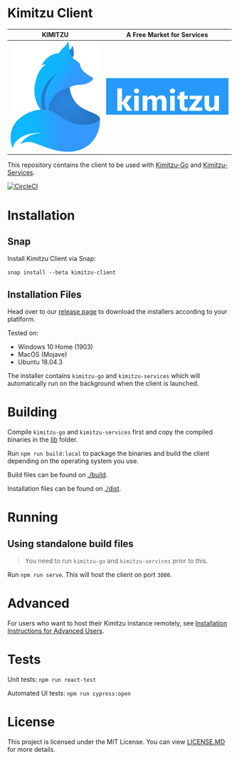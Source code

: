 # Kimitzu Client

KIMITZU                    |  A Free Market for Services
:-------------------------:|:-------------------------:
![](./public/images/Logo/kimitzu-icon.png) | ![](./public/images/Logo/full-blue.png) 


This repository contains the client to be used with [Kimitzu-Go](https://github.com/kimitzu/kimitzu-go) and [Kimitzu-Services](https://github.com/kimitzu/kimitzu-services).

[![CircleCI](https://circleci.com/gh/kimitzu/kimitzu-client.svg?style=svg)](https://circleci.com/gh/kimitzu/kimitzu-client)

# Installation

## Snap

Install Kimitzu Client via Snap:

```
snap install --beta kimitzu-client
```

## Installation Files

Head over to our [release page](https://github.com/kimitzu/kimitzu-client/releases) to download the installers according to your platlform.

Tested on:
- Windows 10 Home (1903)
- MacOS (Mojave)
- Ubuntu 18.04.3

The installer contains `kimitzu-go` and `kimitzu-services` which will automatically run on the background when the client is launched.

# Building

Compile `kimitzu-go` and `kimitzu-services` first and copy the compiled binaries in the [lib](lib) folder.

Run `npm run build:local` to package the binaries and build the client depending on the operating system you use. 

Build files can be found on [./build](build).

Installation files can be found on [./dist](dist).

# Running

## Using standalone build files

> You need to run `kimitzu-go` and `kimitzu-services` prior to this.

Run `npm run serve`. This will host the client on port `3000`.

# Advanced

For users who want to host their Kimitzu instance remotely, see  [Installation Instructions for Advanced Users](INSTALL.md).

# Tests

Unit tests: `npm run react-test`

Automated UI tests: `npm run cypress:open`

# License

This project is licensed under the MIT License. You can view [LICENSE.MD](LICENSE) for more details.